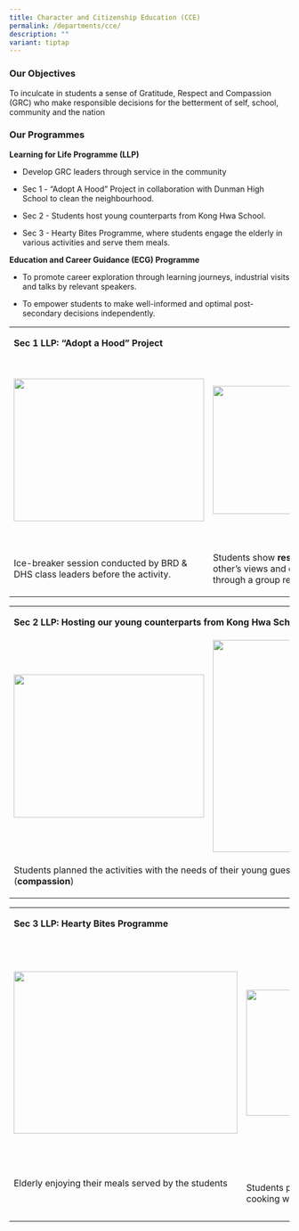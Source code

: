 ```yaml
---
title: Character and Citizenship Education (CCE)
permalink: /departments/cce/
description: ""
variant: tiptap
---
```

<h3><strong>Our Objectives</strong></h3>
<p>To inculcate in students a sense of Gratitude, Respect and Compassion
(GRC) who make responsible decisions for the betterment of self, school,
community and the nation</p>
<h3><strong>Our Programmes</strong></h3>
<p><strong>Learning for Life Programme (LLP)</strong>
</p>
<ul>
<li>
<p>Develop GRC leaders through service in the community</p>
</li>
<li>
<p>Sec 1 - “Adopt A Hood” Project in collaboration with Dunman High School
to clean the neighbourhood.&nbsp;</p>
</li>
<li>
<p>Sec 2 - Students host young counterparts from Kong Hwa School.&nbsp;</p>
</li>
<li>
<p>Sec 3 - Hearty Bites Programme, where students engage the elderly in various
activities and serve them meals.&nbsp;</p>
</li>
</ul>
<p><strong>Education and Career Guidance (ECG) Programme</strong>
</p>
<ul>
<li>
<p>To promote career exploration through learning journeys, industrial visits
and talks by relevant speakers.&nbsp;</p>
</li>
<li>
<p>To empower students to make well-informed and optimal post-secondary decisions
independently.&nbsp;</p>
</li>
</ul>
<p></p>
<table style="minWidth: 75px">
<colgroup>
<col>
<col>
<col>
</colgroup>
<tbody>
<tr>
<td rowspan="1" colspan="3">
<p><strong>Sec 1 LLP: “Adopt a Hood” Project</strong>
</p>
</td>
</tr>
<tr>
<td rowspan="1" colspan="1">
<div class="isomer-image-wrapper">
<img style="width: 100%" height="256px;" width="342px;" src="https://lh7-us.googleusercontent.com/slidesz/AGV_vUfqR-qnT7sJzzVWG_xLYLeBHWnCqhZsAZJSCch3PA7Ox85hLaic298C752ns6jeSrGAQckoSNzdgVtTbpaHKqkyedSnYPOg6kolkv5TGVZCbwb8GkJ2RoNSWjKStslSLjmkFOnbp42j5Pl7xJsSa3beEejirIVz=s2048?key=zsTXGgVDWAc4aZ25hKfEgg">
</div>
</td>
<td rowspan="1" colspan="1">
<div class="isomer-image-wrapper">
<img style="width: 100%" height="230px;" width="342px;" src="https://lh7-us.googleusercontent.com/slidesz/AGV_vUfQr6ZOiKbEJegh2rPLq6uQzzNdOzVflwlZdqbqPyAjufBo_MzDG-acQxAOsj85xTbnHDgskPMDtBe7cg0drHutTMgt7TkyMJrSYQTdYt1vcRC8DcST7obZE5CODzw7zkPQlsZ4MolcacwR7FnyVYvMt835lfNS=s2048?key=zsTXGgVDWAc4aZ25hKfEgg">
</div>
</td>
<td rowspan="1" colspan="1">
<div class="isomer-image-wrapper">
<img style="width: 100%" height="321px;" width="359px;" src="https://lh7-us.googleusercontent.com/slidesz/AGV_vUcN7gBPs6ljuClS39ALc80AiVthz3FB5dH2fCJlc2QHKNGMc1IEgCQkPKUth-YYsvJucYmq7PzETllztUzclx5RKctv7g1WxMRRqtv9tqYH5z2HCPyP1OB1hh4etg9l9SAxcCE1s1_3kVNMZn2NXUUC6gr4MYk=s2048?key=zsTXGgVDWAc4aZ25hKfEgg">
</div>
</td>
</tr>
<tr>
<td rowspan="1" colspan="1">
<p>Ice-breaker session conducted by BRD &amp; DHS class leaders before the
activity.</p>
</td>
<td rowspan="1" colspan="1">
<p>Students show <strong>respect</strong> by listening to each other’s views
and consolidating their learning through a group reflection session</p>
</td>
<td rowspan="1" colspan="1">
<p>Students doing their part to clean up the neighbourhood - Giving back
to society and showing <strong>compassion</strong>
</p>
</td>
</tr>
</tbody>
</table>
<table style="minWidth: 50px">
<colgroup>
<col>
<col>
</colgroup>
<tbody>
<tr>
<td rowspan="1" colspan="2">
<p><strong>Sec 2 LLP: Hosting our young counterparts from Kong Hwa School&nbsp;</strong>
</p>
</td>
</tr>
<tr>
<td rowspan="1" colspan="1">
<div class="isomer-image-wrapper">
<img style="width: 100%" height="257px;" width="342px;" src="https://lh7-us.googleusercontent.com/slidesz/AGV_vUd4twknAwOpLdnq5cCIFi3-3JwTn3gVDN7tXXZ2_ICnl9cDg1ZOKXPOhtPMBsPjPh8uxhqyAyf3x-oiAJAR4JXqzrJJB_G7z66cN3zDYaoSls4vJvIRVTvYrjuUVUvcCWYbN3fYoA9PFpqd3u2-tDbYooK_1dpY=s2048?key=zsTXGgVDWAc4aZ25hKfEgg">
</div>
</td>
<td rowspan="1" colspan="1">
<div class="isomer-image-wrapper">
<img style="width: 76%;" height="381px;" width="286px;" src="https://lh7-us.googleusercontent.com/slidesz/AGV_vUc1Btkya6389i3GVBnnaib3k3ieiM278CGVcSeXE4W2Cyb-BW9YpsbMxPiorc_uDa1vWR2Kzi9Zn5y7zE7N7rFV6WzfV0PNmTrfdwQgZGLZCjyZMLD-c1XDdkhRdHBy0KiIkYL4A4rogcDQ2BrKbjdrJdVLLSoU=s2048?key=zsTXGgVDWAc4aZ25hKfEgg">
</div>
</td>
</tr>
<tr>
<td rowspan="1" colspan="2">
<p>Students planned the activities with the needs of their young guests in
mind (<strong>compassion</strong>)</p>
</td>
</tr>
</tbody>
</table>
<table style="minWidth: 75px">
<colgroup>
<col>
<col>
<col>
</colgroup>
<tbody>
<tr>
<td rowspan="1" colspan="3">
<p><strong>Sec 3 LLP: Hearty Bites Programme</strong>
</p>
</td>
</tr>
<tr>
<td rowspan="1" colspan="1">
<div class="isomer-image-wrapper">
<img style="width: 100%" height="291px;" width="402px;" src="https://lh7-us.googleusercontent.com/slidesz/AGV_vUcACR8-tZiSG8zQk1gDl-p3XywEE1mCtLQY7kqHs0ra0-6ZAA3Q5BhyO1bGVt3i-71LvA8gHC18UI6sd4U4OauXNSnu3qT_LOTMrwrL4DZ20OZjxvSFuoig6ydKDHek9Zdr5FMqBtw18XfCNgj55h37yhYa218=s2048?key=zsTXGgVDWAc4aZ25hKfEgg">
</div>
</td>
<td rowspan="1" colspan="1">
<div class="isomer-image-wrapper">
<img style="width: 100%" height="226px;" width="402px;" src="https://lh7-us.googleusercontent.com/slidesz/AGV_vUek-BJH_D_1Ms_M694Fa4pQPDvRW6zssAXilWkoOerlNOVWpGdIC7xpv7_RzHnHpcWVuu0bpast9PZzQsCCwXYeflwO1LSxpm2WPj8lzd-GzTvSF0e4JT7FevMD4r6fo4MKZK1Tlmlci8DQ4imDlNJeiuKcPNAf=s2048?key=zsTXGgVDWAc4aZ25hKfEgg">
</div>
</td>
<td rowspan="1" colspan="1">
<div class="isomer-image-wrapper">
<img style="width: 70%;" height="400px;" width="359px;" src="https://lh7-us.googleusercontent.com/slidesz/AGV_vUe3weaGrOnIrypl9UTUiC03WErlhCGipV4B2lbcEHk-1JZ8hAAI2TomRynen01nU-KN9jgT215j_6H_0LfrnMy6PWoV8Sm0ScbU48dRrpaIffMnc5xMdbjD2k8Awxn2X4NFhOvatMoU0znJavPyKIOX5Q9yjzEH=s2048?key=zsTXGgVDWAc4aZ25hKfEgg">
</div>
</td>
</tr>
<tr>
<td rowspan="1" colspan="1">
<p>Elderly enjoying their meals served by the students</p>
<p>
<br>
</p>
</td>
<td rowspan="1" colspan="1">
<p>Students preparing the school-grown vegetables for cooking with the elderly
residents</p>
</td>
<td rowspan="1" colspan="1">
<p>Staff and students displaying the school values of GRC through our Learning
for Life Programme (LLP)</p>
</td>
</tr>
</tbody>
</table>
<p></p>